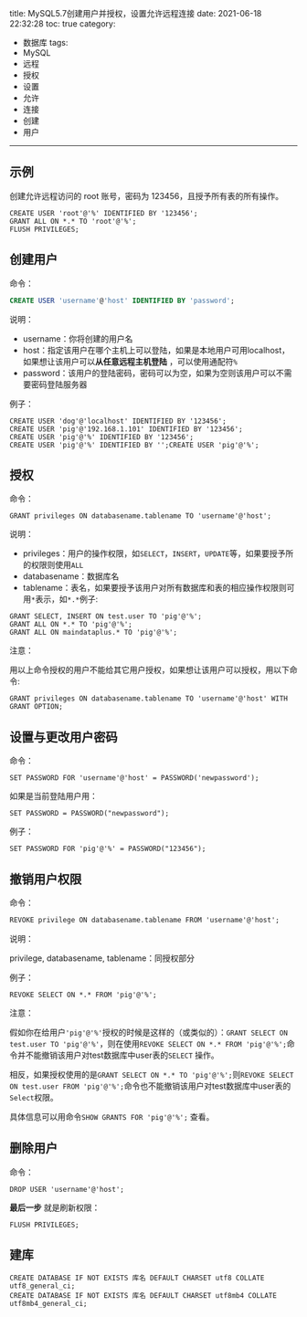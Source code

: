 title: MySQL5.7创建用户并授权，设置允许远程连接
date: 2021-06-18 22:32:28
toc: true
category: 
 - 数据库
tags: 
 - MySQL
 - 远程
 - 授权
 - 设置
 - 允许
 - 连接
 - 创建
 - 用户
---

## 示例

创建允许远程访问的 root 账号，密码为 123456，且授予所有表的所有操作。

```
CREATE USER 'root'@'%' IDENTIFIED BY '123456';
GRANT ALL ON *.* TO 'root'@'%';
FLUSH PRIVILEGES;
```

## 创建用户

命令：

```sql
CREATE USER 'username'@'host' IDENTIFIED BY 'password';
```

说明：

- username：你将创建的用户名
- host：指定该用户在哪个主机上可以登陆，如果是本地用户可用localhost，如果想让该用户可以**从任意远程主机登陆** ，可以使用通配符`%`
- password：该用户的登陆密码，密码可以为空，如果为空则该用户可以不需要密码登陆服务器
  
例子：

```mysql
CREATE USER 'dog'@'localhost' IDENTIFIED BY '123456';
CREATE USER 'pig'@'192.168.1.101' IDENTIFIED BY '123456';
CREATE USER 'pig'@'%' IDENTIFIED BY '123456';
CREATE USER 'pig'@'%' IDENTIFIED BY '';CREATE USER 'pig'@'%';
```

## 授权

命令：

```mysql
GRANT privileges ON databasename.tablename TO 'username'@'host';
```

说明：

- privileges：用户的操作权限，如`SELECT`，`INSERT`，`UPDATE`等，如果要授予所的权限则使用`ALL`
- databasename：数据库名
- tablename：表名，如果要授予该用户对所有数据库和表的相应操作权限则可用`*`表示，如`*.*`例子:

```mysql
GRANT SELECT, INSERT ON test.user TO 'pig'@'%';
GRANT ALL ON *.* TO 'pig'@'%';
GRANT ALL ON maindataplus.* TO 'pig'@'%';
```

注意：

用以上命令授权的用户不能给其它用户授权，如果想让该用户可以授权，用以下命令:

```mysql
GRANT privileges ON databasename.tablename TO 'username'@'host' WITH GRANT OPTION;
```

## 设置与更改用户密码

命令：

```mysql
SET PASSWORD FOR 'username'@'host' = PASSWORD('newpassword');
```

如果是当前登陆用户用：

```mysql
SET PASSWORD = PASSWORD("newpassword");
```

例子：

```mysql
SET PASSWORD FOR 'pig'@'%' = PASSWORD("123456");
```

## 撤销用户权限

命令：

```html hljs xml
REVOKE privilege ON databasename.tablename FROM 'username'@'host';
```

说明：

privilege, databasename, tablename：同授权部分

例子：

```mysql
REVOKE SELECT ON *.* FROM 'pig'@'%';
```

注意：

假如你在给用户`'pig'@'%'`授权的时候是这样的（或类似的）：`GRANT SELECT ON test.user TO 'pig'@'%'`，则在使用`REVOKE SELECT ON *.* FROM 'pig'@'%';`命令并不能撤销该用户对test数据库中user表的`SELECT` 操作。

相反，如果授权使用的是`GRANT SELECT ON *.* TO 'pig'@'%';`则`REVOKE SELECT ON test.user FROM 'pig'@'%';`命令也不能撤销该用户对test数据库中user表的`Select`权限。

具体信息可以用命令`SHOW GRANTS FOR 'pig'@'%';` 查看。

## 删除用户

命令：

```mysql
DROP USER 'username'@'host';
```

**最后一步** 就是刷新权限：

```mysql
FLUSH PRIVILEGES;
```

## 建库

```mysql
CREATE DATABASE IF NOT EXISTS 库名 DEFAULT CHARSET utf8 COLLATE utf8_general_ci;
CREATE DATABASE IF NOT EXISTS 库名 DEFAULT CHARSET utf8mb4 COLLATE utf8mb4_general_ci;
```